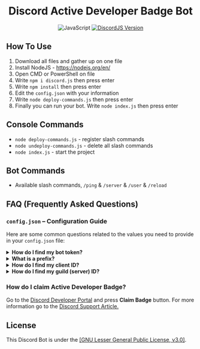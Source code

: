 <div align="center">
<h1>Discord Active Developer Badge Bot</h1>
<p>
      <img src="https://shields.io/badge/JavaScript-F7DF1E?logo=JavaScript&logoColor=000&style=flat-square" alt="JavaScript">
  		<a href="https://www.npmjs.com/package/discord.js"><img src="https://img.shields.io/npm/v/discord.js.svg" alt="DiscordJS Version"/></a>
</p>
</div>
  
## How To Use
1) Download all files and gather up on one file
2) Install NodeJS - https://nodejs.org/en/
3) Open CMD or PowerShell on file
4) Write `npm i discord.js` then press enter
5) Write `npm install` then press enter
6) Edit the `config.json` with your information
7) Write `node deploy-commands.js` then press enter
8) Finally you can run your bot. Write `node index.js` then press enter

## Console Commands
- `node deploy-commands.js` - register slash commands
- `node undeploy-commands.js` - delete all slash commands 
- `node index.js` - start the project

## Bot Commands
- Available slash commands, `/ping` & `/server` & `/user` & `/reload`

##  FAQ (Frequently Asked Questions)
### `config.json` – Configuration Guide
Here are some common questions related to the values you need to provide in your `config.json` file:
<details>
  <summary><b>How do I find my bot token?</b></summary>
  <br/>
  Go to the <a href="https://discord.com/developers/applications">Discord Developer Portal</a> and select the bot you've created. From the left-hand sidebar, click on the <b>Bot</b> section. Under the <b>Token</b> section, click <b>Reset Token</b> to generate a new token. You can only view the token <b>once</b> after generating it. If you lose it, you'll need to reset it again.<br/><br/>
  <b>⚠️ Never share your bot token with anyone.</b><br/><br/>
  <img src='https://github.com/roaccat/discord-active-developer-badge/blob/main/img/bot-token.gif' alt='Bot Token GIF'></img>
</details>
<details>
  <summary><b>What is a prefix?</b></summary>
  <br/>
  A prefix is a character or set of characters that come before a command (e.g., `!ping`, `!user`). It tells the bot you're entering a command.
</details>
<details>
  <summary><b>How do I find my client ID?</b></summary>
  <br/>
  Go to the <a href="https://discord.com/developers/applications">Discord Developer Portal</a> and select the bot you've created. From the left-hand sidebar, click on the <b>OAuth2</b> section. Under the <b>Client information</b> section you will find.<br/><br/>
  <b>⚠️ Never share your client ID with anyone.</b><br/><br/>
  <img src='https://github.com/roaccat/discord-active-developer-badge/blob/main/img/client-id.gif' alt='Client ID GIF'></img>
</details>
<details>
  <summary><b>How do I find my guild (server) ID?</b></summary>
  <br/>
  Enable Developer Mode in your Discord settings. Then, right-click your server’s name and select "Copy Server ID".<br/><br/>
  <img src='https://github.com/roaccat/discord-active-developer-badge/blob/main/img/guild-id.gif' alt='Guild ID GIF'></img>
</details>

### How do I claim Active Developer Badge?
Go to the <a href="https://discord.com/developers/active-developer">Discord Developer Portal</a> and press <b>Claim Badge</b> button.
For more information go to the <a href="https://support-dev.discord.com/hc/en-us/articles/10113997751447-Active-Developer-Badge">Discord Support Article.</a>

## License
This Discord Bot is under the [[GNU Lesser General Public License, v3.0]](https://github.com/roaccat/discord-active-developer-badge/blob/main/LICENSE).
